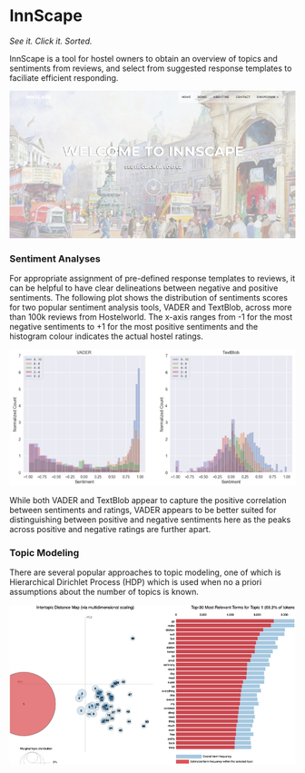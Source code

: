 # InnScape
*See it. Click it. Sorted.*

InnScape is a tool for hostel owners to obtain an overview of topics and sentiments from reviews, and select from suggested response templates to faciliate efficient responding. 


<p align="center">
  <img src="https://raw.githubusercontent.com/benjaminchew/InnScape/master/Figures/InnScape.png"></img>
</p>


### Sentiment Analyses

For appropriate assignment of pre-defined response templates to reviews, it can be helpful to have clear delineations between negative and positive sentiments. The following plot shows the distribution of sentiments scores for two popular sentiment analysis tools, VADER and TextBlob, across more than 100k reviews from Hostelworld. The x-axis ranges from -1 for the most negative sentiments to +1 for the most positive sentiments and the histogram colour indicates the actual hostel ratings. 


<p align="center">
  <img src="https://raw.githubusercontent.com/benjaminchew/InnScape/master/Figures/VaderBlob.png"></img>
</p>


While both VADER and TextBlob appear to capture the positive correlation between sentiments and ratings, VADER appears to be better suited for distinguishing between positive and negative sentiments here as the peaks across positive and negative ratings are further apart. 


### Topic Modeling

There are several popular approaches to topic modeling, one of which is Hierarchical Dirichlet Process (HDP) which is used when no a priori assumptions about the number of topics is known.


<p align="center">
  <img src="https://raw.githubusercontent.com/benjaminchew/InnScape/master/Figures/HDP.png"></img>
</p>
